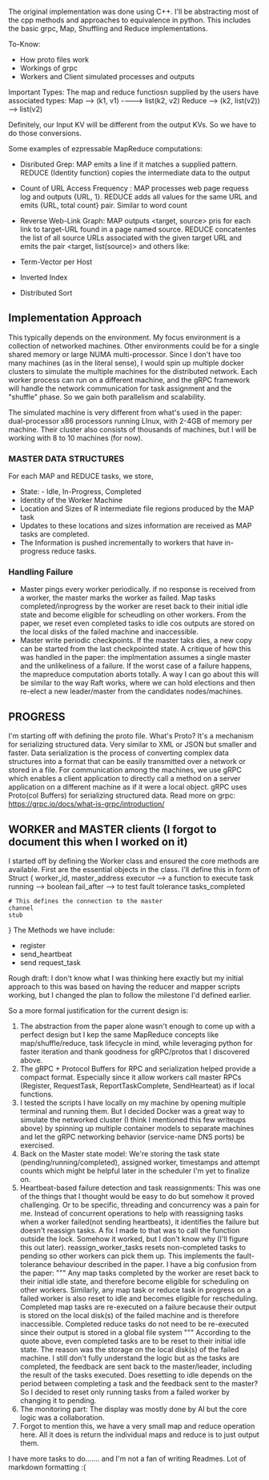 The original implementation was done using C++. I'll be abstracting most of the cpp methods and approaches to equivalence in python. 
This includes the basic grpc, Map, Shuffling and Reduce implementations. 

To-Know: 
- How proto files work
- Workings of grpc
- Workers and Client simulated processes and outputs

Important Types: 
The map and reduce functiosn supplied by the users have associated types: 
Map --> (k1, v1) ----> list(k2, v2)
Reduce --> (k2, list(v2)) --> list(v2)

Definitely, our Input KV will be different from the output KVs. So we have to do those conversions. 

Some examples of ezpressable MapReduce computations: 
- Disributed Grep: MAP emits a line if it matches a supplied pattern. REDUCE (Identity function)  copies the intermediate data to the output

- Count of URL Access Frequency : MAP processes web page requess log and outputs {URL, 1}. REDUCE adds all values for the same URL and emits {URL, total count} pair. Similar to word count
- Reverse Web-Link Graph: MAP outputs <target, source> pris for each link to target-URL found in a page named source. REDUCE concatentes the list of all source URLs associated with the given target URL and emits the pair <target, list(source)> 
    and others like: 
- Term-Vector per Host
- Inverted Index
- Distributed Sort

## Implementation Approach
This typically depends on the environment. My focus environment is a collection of networked machines. Other environments could be for a single shared memory or large NUMA multi-processor. Since I don't have too many machines (as in the literal sense), I would spin up multiple docker clusters to simulate the multiple machines for the distributed network. Each worker process can run on a different machine, and the gRPC framework will handle the network communication for task assignment and the "shuffle" phase. So we gain both parallelism and scalability. 

The simulated machine is very different from what's used in the paper: dual-processor x86 processors running LInux, with 2-4GB of memory per machine. Their cluster also consists of thousands of machines, but I will be working with 8 to 10 machines (for now). 


### MASTER DATA STRUCTURES
For each MAP and REDUCE tasks, we store,
- State: - Idle, In-Progress, Completed
- Identity of the Worker Machine
- Location and Sizes of R intermediate file regions produced by the MAP task
- Updates to these locations and sizes information are received as MAP tasks are completed.
- The Information is pushed incrementally to workers that have in-progress reduce tasks. 

### Handling Failure
- Master pings every worker periodically. if no response is received from a worker, the master marks the worker as failed. Map tasks completed/inprogress by the worker are reset back to their initial idle state and become eligible for scheudling on other workers. From the paper, we reset even completed tasks to idle cos outputs are stored on the local disks of the failed machine and inaccessible. 
- Master write periodic checkpoints. If the master taks dies, a new copy can be started from the last checkpointed state. 
A critique of how this was handled in the paper: the implmentation assumes a single master and the unlikeliness of a failure. If the worst case of a failure happens, the mapreduce computation aborts totally. A way I can go about this will be similar to the way Raft works, where we can hold elections and then re-elect a new leader/master from the candidates nodes/machines. 


## PROGRESS
I'm starting off with defining the proto file. 
What's Proto? 
It's a mechanism for serializing structured data. Very similar to XML or JSON but smaller and faster. 
Data serialization is the process of converting complex data structures into a format that can be easily transmitted over a network or stored in a file. 
For communication among the machines, we use gRPC which enables a client application to directly call a method on a server application on a different machine as if it were a local object.
gRPC uses Proto(col Buffers) for serializing structured data. 
Read more on grpc: https://grpc.io/docs/what-is-grpc/introduction/ 


## WORKER and MASTER clients (I forgot to document this when I worked on it)
I started off by defining the Worker class and ensured the core methods are available.
First are the essential objects in the class. I'll define this in form of Struct
{
    worker_id, 
    master_address
    executor --> a function to execute task
    running --> boolean 
    fail_after --> to test fault tolerance
    tasks_completed

    # This defines the connection to the master
    channel 
    stub
}
The Methods we have include: 
- register
- send_heartbeat
- send request_task

Rough draft: I don't know what I was thinking here exactly but my initial approach to this was based on having the reducer and mapper scripts working, but I changed the plan to follow the milestone I'd defined earlier. 

So a more formal justification for the current design is: 
1. The abstraction from the paper alone wasn't enough to come up with a perfect design but I kep the same MapReduce concepts like map/shuffle/reduce, task lifecycle in mind, while leveraging python for faster iteration and thank goodness for gRPC/protos that I discovered above. 
2. The gRPC + Protocol Buffers for RPC and serialization helped provide a compact format. Especially since it allow workers call master RPCs (Register, RequestTask, ReportTaskComplete, SendHearteat) as if local functions. 
3. I tested the scripts I have locally on my machine by opening multiple terminal and running them. But I decided Docker was a great way to simulate the networked cluster (I think I mentioned this few writeups above) by spinning up multiple container models to separate machines and let the gRPC networking behavior (service-name DNS ports) be exercised. 
4. Back on the Master state model: We're storing the task state (pending/running/completed), assigned worker, timestamps and attempt counts which might be helpful later in the scheduler I'm yet to finalize on. 
5. Heartbeat-based failure detection and task reassignments: This was one of the things that I thought would be easy to do but somehow it proved challenging. Or to be specific, threading and concurrency was a pain for me. Instead of concurrent operations to help with reassigning tasks when a worker failed(not sending heartbeats), it identifies the failure but doesn't reassign tasks. A fix I made to that was to call the function outside the lock. Somehow it worked, but I don't know why (I'll figure this out later). reassign_worker_tasks resets non-completed tasks to pending so other workers can pick them up. This implements the fault-tolerance behaviour described in the paper. I have a big confusion from the paper: 
"""
Any map tasks completed by the worker are reset back to their initial idle state, and therefore become eligible for scheduling on other workers. Similarly, any map task or reduce
task in progress on a failed worker is also reset to idle
and becomes eligible for rescheduling.
Completed map tasks are re-executed on a failure because their output is stored on the local disk(s) of the failed machine and is therefore inaccessible. Completed reduce tasks do not need to be re-executed since their output is stored in a global file system
"""
According to the quote above, even completed tasks are to be reset to their initial idle state. The reason was the storage on the local disk(s) of the failed machine. I still don't fully understand the logic but as the tasks are completed, the feedback are sent back to the master/leader, including the result of the tasks executed. Does resetting to idle depends on the period between completing a task and the feedback sent to the master? 
So I decided to reset only running tasks from a failed worker by changing it to pending. 
6. The monitoring part: The display was mostly done by AI but the core logic was a collaboration. 
7. Forgot to mention this, we have a very small map and reduce operation here. All it does is return the individual maps and reduce is to just output them. 


I have more tasks to do....... and I'm not a fan of writing Readmes. Lot of markdown formatting :(